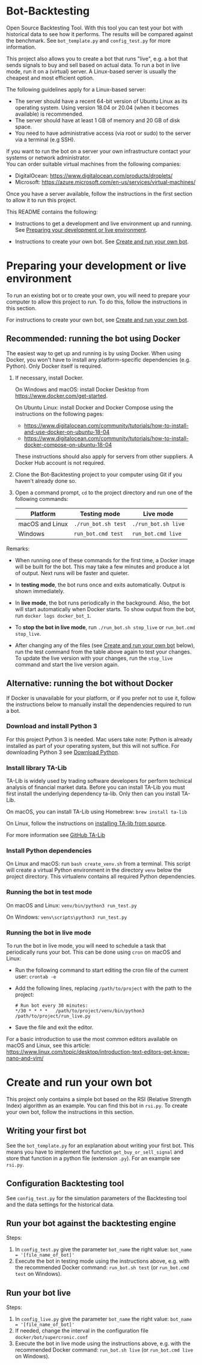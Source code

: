 # Bot-Backtesting

Open Source Backtesting Tool. With this tool you can test your bot with historical data to see how it performs.
The results will be compared against the benchmark. See `bot_template.py` and `config_test.py`
for more information.

This project also allows you to create a bot that runs "live", e.g. a bot that sends signals to buy and sell 
based on actual data. To run a bot in live mode, run it on a (virtual) server. A Linux-based server is usually 
the cheapest and most efficient option. 

The following guidelines apply for a Linux-based server: 

* The server should have a recent 64-bit version of Ubuntu Linux as its operating system. Using version 18.04
  or 20.04 (when it becomes available) is recommended.
* The server should have at least 1 GB of memory and 20 GB of disk space.
* You need to have administrative access (via root or sudo) to the server via a terminal (e.g SSH). 

If you want to run the bot on a server your own infrastructure contact your systems or network administrator.  
You can order suitable virtual machines from the following companies:

* DigitalOcean: https://www.digitalocean.com/products/droplets/
* Microsoft: https://azure.microsoft.com/en-us/services/virtual-machines/

Once you have a server available, follow the instructions in the first section to allow it to run this project.

This README contains the following:

* Instructions to get a development and live environment up and running.
  See [Preparing your development or live environment](#preparing-your-development-or-live-environment).

* Instructions to create your own bot.
  See [Create and run your own bot](#create-and-run-your-own-bot).


# Preparing your development or live environment

To run an existing bot or to create your own, you will need to prepare your computer to allow this project
to run. To do this, follow the instructions in this section.

For instructions to create your own bot, see [Create and run your own bot](#create-and-run-your-own-bot).

## Recommended: running the bot using Docker
The easiest way to get up and running is by using Docker. When using Docker, you won't have to install any
platform-specific dependencies (e.g. Python). Only Docker itself is required.

1. If necessary, install Docker.
 
   On Windows and macOS: install Docker Desktop from https://www.docker.com/get-started.
   
   On Ubuntu Linux: install Docker and Docker Compose using the instructions on the following pages:
  
   * https://www.digitalocean.com/community/tutorials/how-to-install-and-use-docker-on-ubuntu-18-04
   * https://www.digitalocean.com/community/tutorials/how-to-install-docker-compose-on-ubuntu-18-04
      
   These instructions should also apply for servers from other suppliers. A Docker Hub account is not required. 
   
2. Clone the Bot-Backtesting project to your computer using Git if you haven't already done so. 
3. Open a command prompt, `cd` to the project directory and run one of the following commands:

   | Platform        | Testing mode            | Live mode              |
   | --------------- | ----------------------  | ---------------------- |
   | macOS and Linux | `./run_bot.sh test`     | `./run_bot.sh live`    |
   | Windows         | `run_bot.cmd test`      | `run_bot.cmd live`     |
   
Remarks:

* When running one of these commands for the first time, a Docker image will be built for the bot. 
  This may take a few minutes and produce a lot of output. Next runs will be faster and quieter.

* In **testing mode**, the bot runs once and exits automatically. Output is shown immediately.
   
* In **live mode**, the bot runs periodically in the background. Also, the bot will start automatically when Docker 
  starts. To show output from the bot, run `docker logs docker_bot_1`.

* To **stop the bot in live mode**, run `./run_bot.sh stop_live` or `run_bot.cmd stop_live`.

* After changing any of the files (see [Create and run your own bot](#create-and-run-your-own-bot) below),
  run the test command from the table above again to test your changes. To update the live version with your
  changes, run the `stop_live` command and start the live version again.

## Alternative: running the bot without Docker
If Docker is unavailable for your platform, or if you prefer not to use it, follow
the instructions below to manually install the dependencies required to run a bot.

### Download and install Python 3
For this project Python 3 is needed. Mac users take note: Python is already installed 
as part of your operating system, but this will not suffice. 
For downloading Python 3 see [Download Python](https://www.python.org/downloads/).

### Install library TA-Lib
TA-Lib is widely used by trading software developers for perform technical analysis 
of financial market data. Before you can install TA-Lib you must first install the 
underlying dependency ta-lib. Only then can you install TA-Lib. 

On macOS, you can install TA-Lib using Homebrew: `brew install ta-lib`

On Linux, follow the instructions on [installing TA-lib from source](https://github.com/mrjbq7/ta-lib#linux).

For more information see [GitHub TA-Lib](https://github.com/mrjbq7/ta-lib)

### Install Python dependencies
On Linux and macOS: run `bash create_venv.sh` from a terminal. This script will
create a virtual Python environment in the directory `venv` below the project directory.
This virtualenv contains all required Python dependencies.

### Running the bot in test mode

On macOS and Linux: `venv/bin/python3 run_test.py`

On Windows: `venv\scripts\python3 run_test.py`

### Running the bot in live mode

To run the bot in live mode, you will need to schedule a task that periodically runs your bot.
This can be done using `cron` on macOS and Linux:

* Run the following command to start editing the cron file of the current user:
  `crontab -e`
  
* Add the following lines, replacing `/path/to/project` with the path to the project:

  ```
  # Run bot every 30 minutes:
  */30 * * * *   /path/to/project/venv/bin/python3 /path/to/project/run_live.py 
  ```

* Save the file and exit the editor.  

For a basic introduction to use the most common editors available on macOS and Linux, see this article:
https://www.linux.com/topic/desktop/introduction-text-editors-get-know-nano-and-vim/

# Create and run your own bot

This project only contains a simple bot based on the RSI (Relative Strength Index) algorithm
as an example. You can find this bot in `rsi.py`. To create your own bot, follow the instructions
in this section.

## Writing your first bot
See the `bot_template.py` for an explanation about writing your first bot. 
This means you have to implement the function `get_buy_or_sell_signal` and store that 
function in a python file (extension `.py`). For an example see `rsi.py`.

## Configuration Backtesting tool
See `config_test.py` for the simulation parameters of the Backtesting tool and the data settings for 
the historical data. 

## Run your bot against the backtesting engine
Steps:
1. In `config_test.py` give the parameter `bot_name` the right value: `bot_name = '[file_name_of_bot]'`
2. Execute the bot in testing mode using the instructions above, e.g. with the recommended Docker command:
   `run_bot.sh test` (or `run_bot.cmd test` on Windows).

## Run your bot live
Steps:
1. In `config_live.py` give the parameter `bot_name` the right value: `bot_name = '[file_name_of_bot]'`
2. If needed, change the interval in the configuration file `docker/bot/supercronic.conf`
2. Execute the bot in live mode using the instructions above, e.g. with the recommended Docker command:
   `run_bot.sh live` (or `run_bot.cmd live` on Windows).